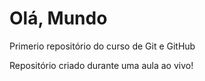 # Olá, Mundo
 Primerio repositório do curso de Git e GitHub

 Repositório criado durante uma aula ao vivo!

